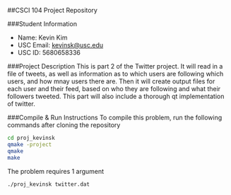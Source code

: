 ##CSCI 104 Project Repository

###Student Information
  + Name: Kevin Kim
  + USC Email: kevinsk@usc.edu
  + USC ID: 5680658336

###Project Description
This is part 2 of the Twitter project. It will read in a file of tweets, as well as information as to which users are following which users, and how mnay users there are. Then it will create output files for each user and their feed, based on who they are following and what their followers tweeted. This part will also include a thorough qt implementation of twitter.


###Compile & Run Instructions
To compile this problem, run the following commands after cloning the repository
```bash
cd proj_kevinsk
qmake -project
qmake
make
```

The problem requires 1 argument
```bash
./proj_kevinsk twitter.dat
```
